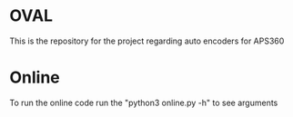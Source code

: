 # OVAL
This is the repository for the project regarding auto encoders for APS360

# Online

To run the online code run the "python3 online.py -h" to see arguments
